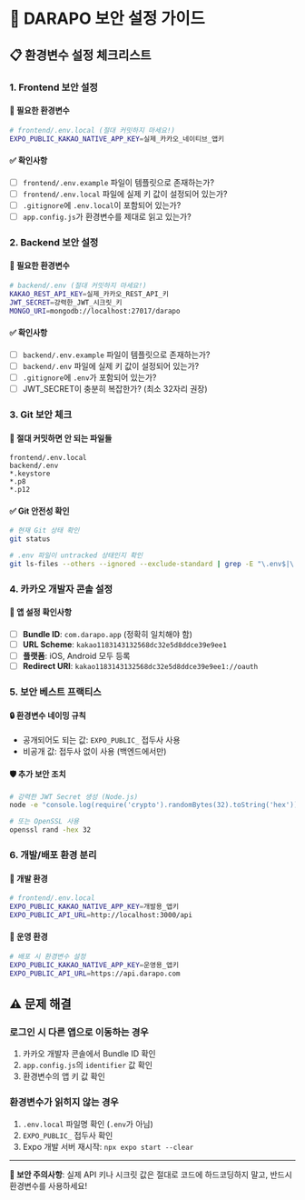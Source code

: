 # 🔐 DARAPO 보안 설정 가이드

## 📋 환경변수 설정 체크리스트

### 1. Frontend 보안 설정

#### 🔑 필요한 환경변수
```bash
# frontend/.env.local (절대 커밋하지 마세요!)
EXPO_PUBLIC_KAKAO_NATIVE_APP_KEY=실제_카카오_네이티브_앱키
```

#### ✅ 확인사항
- [ ] `frontend/.env.example` 파일이 템플릿으로 존재하는가?
- [ ] `frontend/.env.local` 파일에 실제 키 값이 설정되어 있는가?
- [ ] `.gitignore`에 `.env.local`이 포함되어 있는가?
- [ ] `app.config.js`가 환경변수를 제대로 읽고 있는가?

### 2. Backend 보안 설정

#### 🔑 필요한 환경변수
```bash
# backend/.env (절대 커밋하지 마세요!)
KAKAO_REST_API_KEY=실제_카카오_REST_API_키
JWT_SECRET=강력한_JWT_시크릿_키
MONGO_URI=mongodb://localhost:27017/darapo
```

#### ✅ 확인사항
- [ ] `backend/.env.example` 파일이 템플릿으로 존재하는가?
- [ ] `backend/.env` 파일에 실제 키 값이 설정되어 있는가?
- [ ] `.gitignore`에 `.env`가 포함되어 있는가?
- [ ] JWT_SECRET이 충분히 복잡한가? (최소 32자리 권장)

### 3. Git 보안 체크

#### 🚫 절대 커밋하면 안 되는 파일들
```
frontend/.env.local
backend/.env
*.keystore
*.p8
*.p12
```

#### ✅ Git 안전성 확인
```bash
# 현재 Git 상태 확인
git status

# .env 파일이 untracked 상태인지 확인
git ls-files --others --ignored --exclude-standard | grep -E "\.env$|\.env\.local$"
```

### 4. 카카오 개발자 콘솔 설정

#### 📱 앱 설정 확인사항
- [ ] **Bundle ID**: `com.darapo.app` (정확히 일치해야 함)
- [ ] **URL Scheme**: `kakao1183143132568dc32e5d8ddce39e9ee1`
- [ ] **플랫폼**: iOS, Android 모두 등록
- [ ] **Redirect URI**: `kakao1183143132568dc32e5d8ddce39e9ee1://oauth`

### 5. 보안 베스트 프랙티스

#### 🔒 환경변수 네이밍 규칙
- 공개되어도 되는 값: `EXPO_PUBLIC_` 접두사 사용
- 비공개 값: 접두사 없이 사용 (백엔드에서만)

#### 🛡️ 추가 보안 조치
```bash
# 강력한 JWT Secret 생성 (Node.js)
node -e "console.log(require('crypto').randomBytes(32).toString('hex'))"

# 또는 OpenSSL 사용
openssl rand -hex 32
```

### 6. 개발/배포 환경 분리

#### 🔧 개발 환경
```bash
# frontend/.env.local
EXPO_PUBLIC_KAKAO_NATIVE_APP_KEY=개발용_앱키
EXPO_PUBLIC_API_URL=http://localhost:3000/api
```

#### 🚀 운영 환경
```bash
# 배포 시 환경변수 설정
EXPO_PUBLIC_KAKAO_NATIVE_APP_KEY=운영용_앱키
EXPO_PUBLIC_API_URL=https://api.darapo.com
```

## ⚠️ 문제 해결

### 로그인 시 다른 앱으로 이동하는 경우
1. 카카오 개발자 콘솔에서 Bundle ID 확인
2. `app.config.js`의 `identifier` 값 확인
3. 환경변수의 앱 키 값 확인

### 환경변수가 읽히지 않는 경우
1. `.env.local` 파일명 확인 (`.env`가 아님)
2. `EXPO_PUBLIC_` 접두사 확인
3. Expo 개발 서버 재시작: `npx expo start --clear`

---

**🚨 보안 주의사항**: 실제 API 키나 시크릿 값은 절대로 코드에 하드코딩하지 말고, 반드시 환경변수를 사용하세요!
